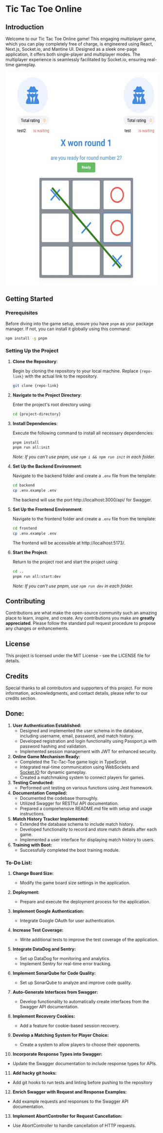 
# Tic Tac Toe Online

## Introduction

Welcome to our Tic Tac Toe Online game! This engaging multiplayer game, which you can play completely free of charge, is engineered using React, Next.js, Socket.io, and Mantine UI. Designed as a sleek one-page application, it offers both single-player and multiplayer modes. The multiplayer experience is seamlessly facilitated by Socket.io, ensuring real-time gameplay.

<img src="screenshot-pvp.jpg" alt="Alt text" width="600" height="700">

## Getting Started

### Prerequisites

Before diving into the game setup, ensure you have `pnpm` as your package manager. If not, you can install it globally using this command:

```bash
npm install -g pnpm
```

### Setting Up the Project

1. **Clone the Repository**:

   Begin by cloning the repository to your local machine. Replace `{repo-link}` with the actual link to the repository.

   ```bash
   git clone {repo-link}
   ```

2. **Navigate to the Project Directory**:

   Enter the project's root directory using:

   ```bash
   cd {project-directory}
   ```

3. **Install Dependencies**:

   Execute the following command to install all necessary dependencies:

   ```bash
   pnpm install
   pnpm run all:init
   ```

   *Note: If you can't use pnpm, use `npm i && npm run init` in each folder.*

4. **Set Up the Backend Environment**:

   Navigate to the backend folder and create a `.env` file from the template:

   ```bash
   cd backend
   cp .env.example .env
   ```
   The backend will use the port http://localhost:3000/api/ for Swagger.
5. **Set Up the Frontend Environment**:

   Navigate to the frontend folder and create a `.env` file from the template:

   ```bash
   cd frontend
   cp .env.example .env
   ```
   The frontend will be accessible at http://localhost:5173/.
6. **Start the Project**:

   Return to the project root and start the project using:

   ```bash
   cd ..
   pnpm run all:start:dev
   ```

   *Note: If you can't use pnpm, use `npm run dev` in each folder.*

## Contributing

Contributions are what make the open-source community such an amazing place to learn, inspire, and create. Any contributions you make are **greatly appreciated**. Please follow the standard pull request procedure to propose any changes or enhancements.

## License

This project is licensed under the MIT License - see the LICENSE file for details.

## Credits

Special thanks to all contributors and supporters of this project. For more information, acknowledgments, and contact details, please refer to our credits section.

## Done:
1. **User Authentication Established:**
   - Designed and implemented the user schema in the database, including username, email, password, and match history.
   - Developed registration and login functionality using Passport.js with password hashing and validation.
   - Implemented session management with JWT for enhanced security.
2. **Online Game Mechanism Ready:**
   - Completed the Tic-Tac-Toe game logic in TypeScript.
   - Integrated real-time communication using WebSockets and [Socket.IO](http://socket.io/) for dynamic gameplay.
   - Created a matchmaking system to connect players for games.
3. **Testing Conducted:**
   - Performed unit testing on various functions using Jest framework.
4. **Documentation Compiled:**
   - Documented the codebase thoroughly.
   - Utilized Swagger for RESTful API documentation.
   - Prepared a comprehensive README.md file with setup and usage instructions.
5. **Match History Tracker Implemented:**
   - Extended the database schema to include match history.
   - Developed functionality to record and store match details after each game.
   - Implemented a user interface for displaying match history to users.
6. **Training with Boot:** 
   - Successfully completed the boot training module.


### To-Do List:

1. **Change Board Size:**
   - Modify the game board size settings in the application.

2. **Deployment:**
   - Prepare and execute the deployment process for the application.

3. **Implement Google Authentication:**
   - Integrate Google OAuth for user authentication.

4. **Increase Test Coverage:**
   - Write additional tests to improve the test coverage of the application.

5. **Integrate DataDog and Sentry:**
   - Set up DataDog for monitoring and analytics.
   - Implement Sentry for real-time error tracking.

6. **Implement SonarQube for Code Quality:**
   - Set up SonarQube to analyze and improve code quality.

7. **Auto-Generate Interfaces from Swagger:**
   - Develop functionality to automatically create interfaces from the Swagger API documentation.

8. **Implement Recovery Cookies:**
   - Add a feature for cookie-based session recovery.

9. **Develop a Matching System for Player Choice:**
   - Create a system to allow players to choose their opponents.

10. **Incorporate Response Types into Swagger:**
   - Update the Swagger documentation to include response types for APIs.

11. **Add hacky git hooks:**
   - Add git hooks to run tests and linting before pushing to the repository

12. **Enrich Swagger with Request and Response Examples:**
   - Add example requests and responses to the Swagger API documentation.

13. **Implement AbortController for Request Cancellation:**
   - Use AbortController to handle cancellation of HTTP requests.
